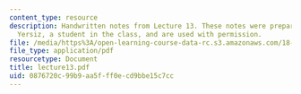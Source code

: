 ```yaml
---
content_type: resource
description: Handwritten notes from Lecture 13. These notes were prepared by Melike
  Yersiz, a student in the class, and are used with permission.
file: /media/https%3A/open-learning-course-data-rc.s3.amazonaws.com/18-075-advanced-calculus-for-engineers-fall-2004/0876720c99b9aa5fff0ecd9bbe15c7cc_lecture13.pdf
file_type: application/pdf
resourcetype: Document
title: lecture13.pdf
uid: 0876720c-99b9-aa5f-ff0e-cd9bbe15c7cc
---
```

